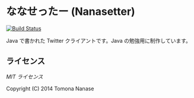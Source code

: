 ななせったー (Nanasetter)
=========================

[![Build Status](https://travis-ci.org/nanase/Nanasetter.svg?branch=master)](https://travis-ci.org/nanase/Nanasetter)  

Java で書かれた Twitter クライアントです。Java の勉強用に制作しています。


## ライセンス

_MIT ライセンス_

Copyright (C) 2014 Tomona Nanase
